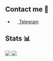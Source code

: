 ## Contact me 💭
- <a href="https://t.me/skr1p7"><img src="https://upload.wikimedia.org/wikipedia/commons/thumb/8/82/Telegram_logo.svg/768px-Telegram_logo.svg.png" width=16 height=16 align="center" /> Telegram</a>

## Stats 📊
<img src="https://github-readme-stats.vercel.app/api?username=5kr1p7&show_icons=true&count_private=true&title_color=ffc0cb&icon_color=ffc0cb" />
<img src="https://komarev.com/ghpvc/?username=5kr1p7&style=flat&color=ffc0cb" />
